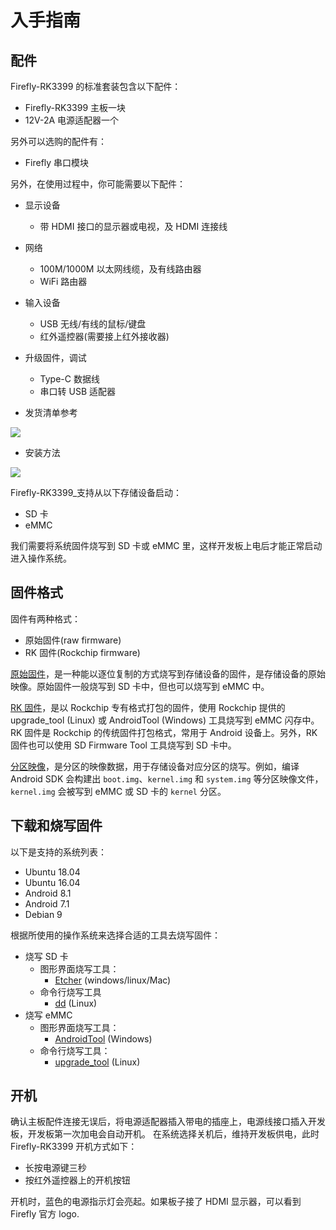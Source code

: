 # 入手指南

## 配件

Firefly-RK3399 的标准套装包含以下配件：

* Firefly-RK3399 主板一块
* 12V-2A 电源适配器一个

另外可以选购的配件有：

* Firefly 串口模块

另外，在使用过程中，你可能需要以下配件：

*    显示设备
     * 带 HDMI 接口的显示器或电视，及 HDMI 连接线
*    网络
     *   100M/1000M 以太网线缆，及有线路由器
     *   WiFi 路由器
*    输入设备
     *   USB 无线/有线的鼠标/键盘
     *   红外遥控器(需要接上红外接收器)
*    升级固件，调试
     *   Type-C 数据线
     *   串口转 USB 适配器

*    发货清单参考

![](img/Firefly-RK3399_start1.png)

* 安装方法

![](img/Firefly-RK3399_start2.jpg)

Firefly-RK3399_支持从以下存储设备启动：

* SD 卡
* eMMC

我们需要将系统固件烧写到 SD 卡或 eMMC 里，这样开发板上电后才能正常启动进入操作系统。

 <a id="firmware-format"></a>

## 固件格式

固件有两种格式：

- 原始固件(raw firmware)
- RK 固件(Rockchip firmware)

<a id="raw-firmware-format"></a>

[原始固件]，是一种能以逐位复制的方式烧写到存储设备的固件，是存储设备的原始映像。原始固件一般烧写到 SD 卡中，但也可以烧写到 eMMC 中。

<a id="rk-firmware-format"></a>

[RK 固件]，是以 Rockchip 专有格式打包的固件，使用 Rockchip 提供的 upgrade_tool (Linux) 或 AndroidTool (Windows) 工具烧写到 eMMC 闪存中。RK 固件是 Rockchip 的传统固件打包格式，常用于 Android 设备上。另外，RK 固件也可以使用 SD Firmware Tool 工具烧写到 SD 卡中。

<a id="partition-image"></a>

[分区映像]，是分区的映像数据，用于存储设备对应分区的烧写。例如，编译 Android SDK 会构建出 `boot.img`、`kernel.img` 和 `system.img` 等分区映像文件，`kernel.img` 会被写到 eMMC 或 SD 卡的 `kernel` 分区。

## 下载和烧写固件

以下是支持的系统列表：

* Ubuntu 18.04
* Ubuntu 16.04
* Android 8.1
* Android 7.1
* Debian 9

根据所使用的操作系统来选择合适的工具去烧写固件：

- 烧写 SD 卡
  + 图形界面烧写工具：
	* [Etcher] (windows/linux/Mac)
  + 命令行烧写工具
	* [dd] (Linux)
- 烧写 eMMC
  + 图形界面烧写工具：
	* [AndroidTool] (Windows)
  + 命令行烧写工具：
	* [upgrade_tool] (Linux)

## 开机

确认主板配件连接无误后，将电源适配器插入带电的插座上，电源线接口插入开发板，开发板第一次加电会自动开机。 在系统选择关机后，维持开发板供电，此时 Firefly-RK3399 开机方式如下：

*    长按电源键三秒
*    按红外遥控器上的开机按钮

开机时，蓝色的电源指示灯会亮起。如果板子接了 HDMI 显示器，可以看到 Firefly 官方 logo.

[RK 固件]:started.html#rk-firmware-format
[原始固件]:started.html#raw-firmware-format
[分区映像]:started.html#partition-image
[固件类型]:started.html#firmware-format
[Etcher]:upgrade_firmware_sd.html#Etcher
[dd]:upgrade_firmware_sd.html#dd
[AndroidTool]:upgrade_firmware.html#Androidtool
[upgrade_tool]:upgrade_firmware.html#upgrade_and_upgrade_tool